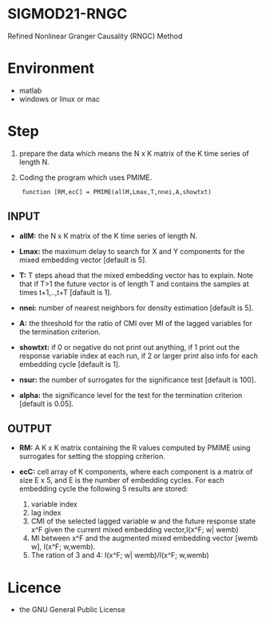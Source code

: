# SIGMOD21-RNGC
Refined Nonlinear Granger Causality (RNGC) Method

# Environment
- matlab
- windows or linux or mac
# Step
1. prepare the data which means the N x K matrix of the K time series of length N.

2. Coding the program which uses PMIME.

```
    function [RM,ecC] = PMIME(allM,Lmax,T,nnei,A,showtxt)
```
## INPUT
- **allM:** the N x K matrix of the K time series of length N.

- **Lmax:** the maximum delay to search for X and Y components for the mixed embedding vector [default is 5].

- **T:** T steps ahead that the mixed embedding vector has to explain. Note that if T>1 the future vector is of length T and contains the samples at times t+1,..,t+T [dafault is 1].

- **nnei:** number of nearest neighbors for density estimation [default is 5].

- **A:** the threshold for the ratio of CMI over MI of the lagged variables for the termination criterion.

- **showtxt:** if 0 or negative do not print out anything, if 1 print out the response variable index at each run, if 2 or larger print also info for each embedding cycle [default is 1].

- **nsur:** the number of surrogates for the significance test [default is 100].

- **alpha:** the significance level for the test for the termination criterion [default is 0.05].

## OUTPUT
- **RM:** A K x K matrix containing the R values computed by PMIME using surrogates for setting the stopping criterion.

- **ecC:** cell array of K components, where each component is a matrix of size E x 5, and E is the number of embedding cycles. For each embedding cycle the following 5 results are stored:
   1. variable index
   2. lag index
   3. CMI of the selected lagged variable w and the future response state x^F given the current mixed embedding vector,I(x^F; w| wemb)
   4. MI between x^F and the augmented mixed embedding vector [wemb w], I(x^F; w,wemb). 
   5. The ration of 3 and 4: I(x^F; w| wemb)/I(x^F; w,wemb)

# Licence
- the GNU General Public License
